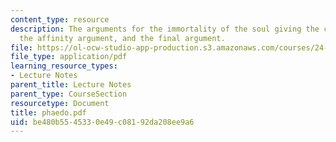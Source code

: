 ```yaml
---
content_type: resource
description: The arguments for the immortality of the soul giving the cyclical argument,
  the affinity argument, and the final argument.
file: https://ol-ocw-studio-app-production.s3.amazonaws.com/courses/24-200-ancient-philosophy-fall-2004/be480b5545330e49c08192da208ee9a6_phaedo.pdf
file_type: application/pdf
learning_resource_types:
- Lecture Notes
parent_title: Lecture Notes
parent_type: CourseSection
resourcetype: Document
title: phaedo.pdf
uid: be480b55-4533-0e49-c081-92da208ee9a6
---
```

